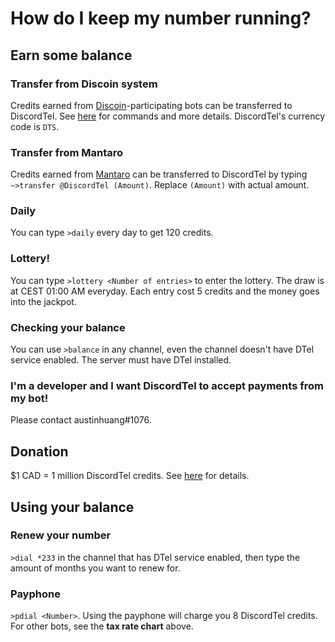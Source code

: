 # How do I keep my number running?

## Earn some balance
### Transfer from Discoin system
Credits earned from [Discoin](http://discoin.disnodeteam.com)-participating bots can be transferred to DiscordTel. See [here](https://github.com/austinhuang0131/Discoin/wiki/Users) for commands and more details. DiscordTel's currency code is `DTS`.

### Transfer from Mantaro
Credits earned from [Mantaro](http://polr.me/mantaro) can be transferred to DiscordTel by typing `~>transfer @DiscordTel (Amount)`. Replace `(Amount)` with actual amount.

### Daily
You can type `>daily` every day to get 120 credits.

### Lottery!
You can type `>lottery <Number of entries>` to enter the lottery. The draw is at CEST 01:00 AM everyday. Each entry cost 5 credits and the money goes into the jackpot.

### Checking your balance
You can use `>balance` in any channel, even the channel doesn't have DTel service enabled. The server must have DTel installed.

### I'm a developer and I want DiscordTel to accept payments from my bot!
Please contact austinhuang#1076.

## Donation
$1 CAD = 1 million DiscordTel credits. See [here](http://discordtel.readthedocs.io/en/readthedocs/Donate/) for details.

## Using your balance
### Renew your number
`>dial *233` in the channel that has DTel service enabled, then type the amount of months you want to renew for.

### Payphone
`>pdial <Number>`.
Using the payphone will charge you 8 DiscordTel credits. For other bots, see the **tax rate chart** above.
